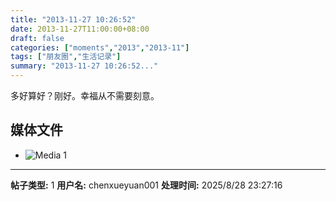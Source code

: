 ```yaml
---
title: "2013-11-27 10:26:52"
date: 2013-11-27T11:00:00+08:00
draft: false
categories: ["moments","2013","2013-11"]
tags: ["朋友圈","生活记录"]
summary: "2013-11-27 10:26:52..."
---
```


多好算好？刚好。幸福从不需要刻意。

## 媒体文件

- ![Media 1](/Moments/photos/2013-11-27/201311271026520.jpg)

---

**帖子类型:** 1
**用户名:** chenxueyuan001
**处理时间:** 2025/8/28 23:27:16